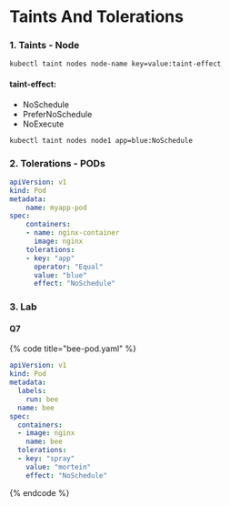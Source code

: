 # Taints And Tolerations

### 1. Taints - Node

```
kubectl taint nodes node-name key=value:taint-effect
```

#### taint-effect:

* NoSchedule
* PreferNoSchedule
* NoExecute

```
kubectl taint nodes node1 app=blue:NoSchedule
```

### 2. Tolerations - PODs

```yaml
apiVersion: v1 
kind: Pod
metadata:
    name: myapp-pod
spec:
    containers:
    - name: nginx-container
      image: nginx
    tolerations:
    - key: "app"
      operator: "Equal"
      value: "blue"
      effect: "NoSchedule"
```

### 3. Lab

#### Q7

{% code title="bee-pod.yaml" %}
```yaml
apiVersion: v1
kind: Pod
metadata:
  labels:
    run: bee
  name: bee
spec:
  containers:
  - image: nginx
    name: bee
  tolerations:
  - key: "spray"
    value: "mortein"
    effect: "NoSchedule"
```
{% endcode %}

##
